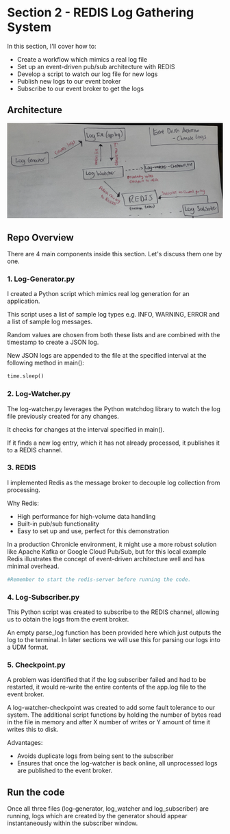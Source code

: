 # Section 2 - REDIS Log Gathering System

In this section, I'll cover how to:

- Create a workflow which mimics a real log file
- Set up an event-driven pub/sub architecture with REDIS
- Develop a script to watch our log file for new logs
- Publish new logs to our event broker
- Subscribe to our event broker to get the logs

## Architecture

![Image Alt text](../images/section2-diagram.png)

## Repo Overview

There are 4 main components inside this section. Let's discuss them one by one.

### 1. Log-Generator.py

I created a Python script which mimics real log generation for an application.

This script uses a list of sample log types e.g. INFO, WARNING, ERROR and a list of sample log messages.

Random values are chosen from both these lists and are combined with the timestamp to create a JSON log.

New JSON logs are appended to the file at the specified interval at the following method in main():
```python
time.sleep()
```
### 2. Log-Watcher.py

The log-watcher.py leverages the Python watchdog library to watch the log file previously created for any changes.

It checks for changes at the interval specified in main().

If it finds a new log entry, which it has not already processed, it publishes it to a REDIS channel.

### 3. REDIS

I implemented Redis as the message broker to decouple log collection from processing.

Why Redis:
- High performance for high-volume data handling
- Built-in pub/sub functionality
- Easy to set up and use, perfect for this demonstration

In a production Chronicle environment, it might use a more robust solution like Apache Kafka or Google Cloud Pub/Sub, but for this local example Redis illustrates the concept of event-driven architecture well and has minimal overhead.

``` python
#Remember to start the redis-server before running the code.

```
### 4. Log-Subscriber.py

This Python script was created to subscribe to the REDIS channel, allowing us to obtain the logs from the event broker.

An empty parse_log function has been provided here which just outputs the log to the terminal. In later sections we will use this for parsing our logs into a UDM format.

### 5. Checkpoint.py

A problem was identified that if the log subscriber failed and had to be restarted, it would re-write the entire contents of the app.log file to the event broker.

A log-watcher-checkpoint was created to add some fault tolerance to our system. The additional script functions by holding the number of bytes read in the file in memory and after X number of writes or Y amount of time it writes this to disk.

Advantages:

- Avoids duplicate logs from being sent to the subscriber
- Ensures that once the log-watcher is back online, all unprocessed logs are published to the event broker.

## Run the code

Once all three files (log-generator, log_watcher and log_subscriber) are running, logs which are created by the generator should appear instantaneously within the subscriber window.